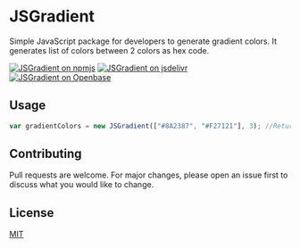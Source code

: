 # JSGradient
Simple JavaScript package for developers to generate gradient colors. It generates list of colors between 2 colors as hex code.

[![JSGradient on npmjs](https://img.shields.io/npm/v/jsgradient.svg)](https://www.npmjs.com/package/jsgradient)
[![JSGradient on jsdelivr](https://data.jsdelivr.com/v1/package/npm/jsgradient/badge?style=rounded)](https://www.jsdelivr.com/package/npm/jsgradient)
[![JSGradient on Openbase](https://badges.openbase.com/js/featured/jsgradient.svg?token=uAG2GLRrTeg/9jhSs1fufnhPJyGifByssLvsaEixlcA=)](https://openbase.com/js/jsgradient)

## Usage

```js
var gradientColors = new JSGradient(["#8A2387", "#F27121"], 3); //Returns ["#8a2387", "#ac3d65", "#cf5743"]
```

## Contributing
Pull requests are welcome. For major changes, please open an issue first to discuss what you would like to change.


## License
[MIT](https://choosealicense.com/licenses/mit/)
